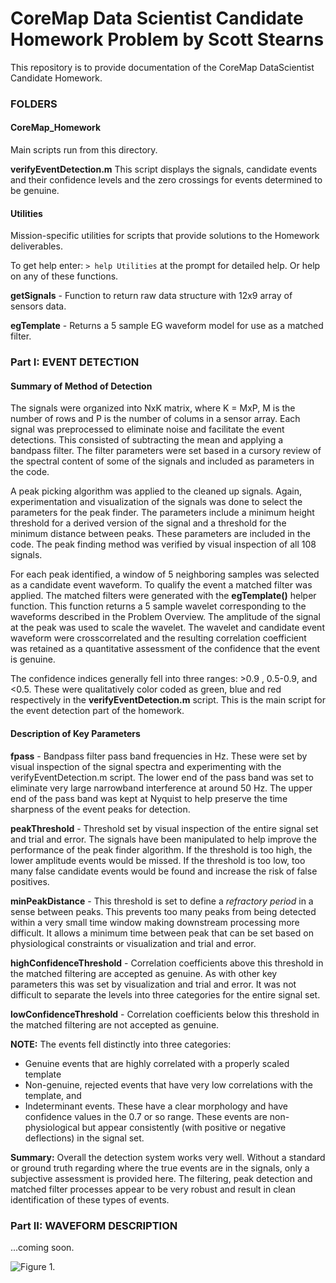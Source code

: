 # CoreMap Data Scientist Candidate Homework Problem by Scott Stearns

This repository is to provide documentation of the CoreMap DataScientist Candidate Homework. 

### FOLDERS

#### CoreMap_Homework
Main scripts run from this directory.

**verifyEventDetection.m**  This script displays the signals, candidate events and their confidence levels and the zero crossings for
events determined to be genuine. 

#### Utilities 
Mission-specific utilities for scripts that provide solutions to the Homework deliverables.

To get help enter: `> help Utilities` at the prompt for detailed help. Or help on any of these functions. 

**getSignals** - Function to return raw data structure with 12x9 array of sensors data. 

**egTemplate** - Returns a 5 sample EG waveform model for use as a matched filter.


### Part I: EVENT DETECTION

#### Summary of Method of Detection

The signals were organized into NxK matrix, where K = MxP, M is the number of rows and P is the number of colums in a sensor array. 
Each signal was preprocessed to eliminate noise and facilitate the event detections. This consisted of subtracting the mean and applying
a bandpass filter. The filter parameters were set based in a cursory review of the spectral content of some of the signals and included
as parameters in the code. 

A peak picking algorithm was applied to the cleaned up signals. Again, experimentation and visualization of the signals was done to 
select the parameters for the peak finder. The parameters include a minimum height threshold for a derived version of the signal and a
threshold for the minimum distance between peaks. These parameters are included in the code. The peak finding method was verified by 
visual inspection of all 108 signals. 

For each peak identified, a window of 5 neighboring samples was selected as a candidate event waveform. To qualify the event a matched
filter was applied. The matched filters were generated with the **egTemplate()** helper function. This function returns a 5 sample wavelet
corresponding to the waveforms described in the Problem Overview. The amplitude of the signal at the peak was used to scale the wavelet. 
The wavelet and candidate event waveform were crosscorrelated and the resulting correlation coefficient was retained as a quantitative
assessment of the confidence that the event is genuine. 

The confidence indices generally fell into three ranges: >0.9 , 0.5-0.9, and <0.5. These were qualitatively color coded as green, blue
and red respectively in the **verifyEventDetection.m** script. This is the main script for the event detection part of the homework. 

#### Description of Key Parameters

**fpass** - Bandpass filter pass band frequencies in Hz. These were set by visual inspection of the signal spectra and experimenting with 
the verifyEventDetection.m script. The lower end of the pass band was set to eliminate very large narrowband interference at around 
50 Hz. The upper end of the pass band was kept at Nyquist to help preserve the time sharpness of the event peaks for detection. 

**peakThreshold** - Threshold set by visual inspection of the entire signal set and trial and error. The signals have been manipulated
to help improve the performance of the peak finder algorithm. If the threshold is too high, the lower amplitude events would be missed. 
If the threshold is too low, too many false candidate events would be found and increase the risk of false positives. 

**minPeakDistance** - This threshold is set to define a *refractory period* in a sense between peaks. This prevents too many peaks from
being detected within a very small time window making downstream processing more difficult. It allows a minimum time between peak that
can be set based on physiological constraints or visualization and trial and error. 

**highConfidenceThreshold** - Correlation coefficients above this threshold in the matched filtering are accepted as genuine. As with other
key parameters this was set by visualization and trial and error. It was not difficult to separate the levels into three categories for
the entire signal set. 

**lowConfidenceThreshold** - Correlation coefficients below this threshold in the matched filtering are not accepted as genuine. 

**NOTE:** 
The events fell distinctly into three categories:
* Genuine events that are highly correlated with a properly scaled template
* Non-genuine, rejected events that have very low correlations with the template, and
* Indeterminant events. These have a clear morphology and have confidence values in the 0.7 or so range. These events are non-physiological
but appear consistently (with positive or negative deflections) in the signal set. 

**Summary:** Overall the detection system works very well. Without a standard or ground truth regarding where the true events are in
the signals, only a subjective assessment is provided here. The filtering, peak detection and matched filter processes appear to be very
robust and result in clean identification of these types of events. 

### Part II: WAVEFORM DESCRIPTION

...coming soon. 

![Figure 1.]('images/Figure1.png?raw=true)


   



